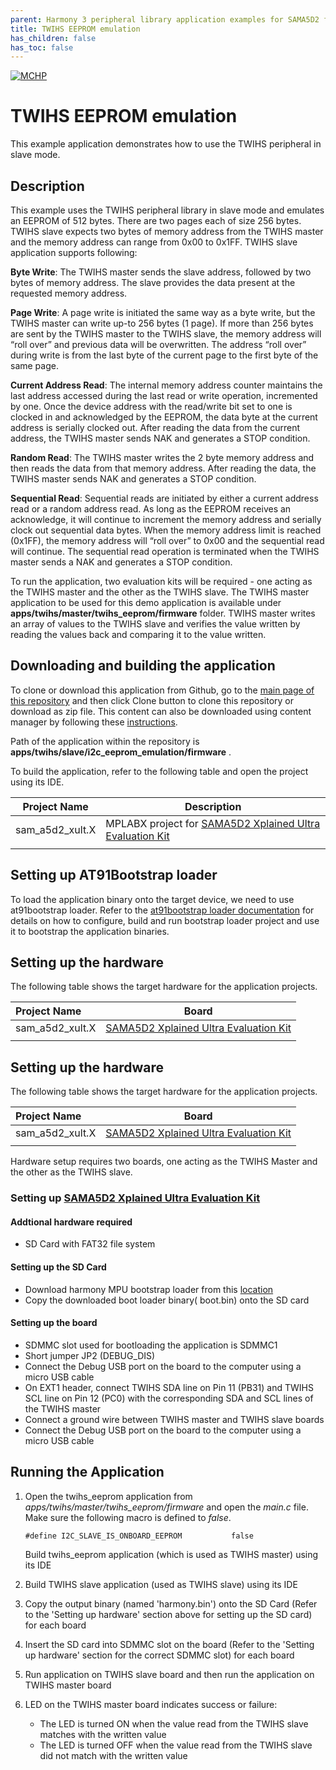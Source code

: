 ```yaml
---
parent: Harmony 3 peripheral library application examples for SAMA5D2 family
title: TWIHS EEPROM emulation
has_children: false
has_toc: false
---
```


[![MCHP](https://www.microchip.com/ResourcePackages/Microchip/assets/dist/images/logo.png)](https://www.microchip.com)

# TWIHS EEPROM emulation

This example application demonstrates how to use the TWIHS peripheral in slave mode.

## Description

This example uses the TWIHS peripheral library in slave mode and emulates an EEPROM of 512 bytes. There are two pages each of size 256 bytes. TWIHS slave expects two bytes of memory address from the TWIHS master and the memory address can range from 0x00 to 0x1FF.
TWIHS slave application supports following:

**Byte Write**: The TWIHS master sends the slave address, followed by two bytes of memory address. The slave provides the data present at the requested memory address.

**Page Write**: A page write is initiated the same way as a byte write, but the TWIHS master can write up-to 256 bytes (1 page). If more than 256 bytes are sent by the TWIHS master to the TWIHS slave, the memory address will “roll over” and previous data will be overwritten. The address “roll over” during write is from the last byte of the current page to the first byte of the same page.

**Current Address Read**: The internal memory address counter maintains the last address accessed during the last read or write operation, incremented by one. Once the device address with the read/write bit set to one is clocked in and acknowledged by the EEPROM, the data byte at the current address is serially clocked out. After reading the data from the current address, the TWIHS master sends NAK and generates a STOP condition.

**Random Read**: The TWIHS master writes the 2 byte memory address and then reads the data from that memory address. After reading the data, the TWIHS master sends NAK and generates a STOP condition.

**Sequential Read**: Sequential reads are initiated by either a current address read or a random address read. As long as the EEPROM receives an acknowledge, it will continue to increment the memory address and serially clock out sequential data bytes. When the memory address limit is reached (0x1FF), the memory address will “roll over” to 0x00 and the sequential read will continue. The sequential read operation is terminated when the TWIHS master sends a NAK and generates a STOP condition.

To run the application, two evaluation kits will be required - one acting as the TWIHS master and the other as the TWIHS slave. The TWIHS master application to be used for this demo application is available under **apps/twihs/master/twihs_eeprom/firmware** folder. TWIHS master writes an array of values to the TWIHS slave and verifies the value written by reading the values back and comparing it to the value written.

## Downloading and building the application

To clone or download this application from Github, go to the [main page of this repository](https://github.com/Microchip-MPLAB-Harmony/csp_apps_sam_a5d2) and then click Clone button to clone this repository or download as zip file.
This content can also be downloaded using content manager by following these [instructions](https://github.com/Microchip-MPLAB-Harmony/contentmanager/wiki).

Path of the application within the repository is **apps/twihs/slave/i2c_eeprom_emulation/firmware** .

To build the application, refer to the following table and open the project using its IDE.

| Project Name      | Description                                    |
| ----------------- | ---------------------------------------------- |
| sam_a5d2_xult.X | MPLABX project for [SAMA5D2 Xplained Ultra Evaluation Kit](https://www.microchip.com/DevelopmentTools/ProductDetails/ATSAMA5D2C-XULT) |
|||

## Setting up AT91Bootstrap loader

To load the application binary onto the target device, we need to use at91bootstrap loader. Refer to the [at91bootstrap loader documentation](../../../docs/readme_bootstrap.md) for details on how to configure, build and run bootstrap loader project and use it to bootstrap the application binaries.

## Setting up the hardware

The following table shows the target hardware for the application projects.

| Project Name| Board|
|:---------|:---------:|
| sam_a5d2_xult.X | [SAMA5D2 Xplained Ultra Evaluation Kit](https://www.microchip.com/DevelopmentTools/ProductDetails/ATSAMA5D2C-XULT) |
|||

## Setting up the hardware

The following table shows the target hardware for the application projects.

| Project Name| Board|
|:---------|:---------:|
| sam_a5d2_xult.X | [SAMA5D2 Xplained Ultra Evaluation Kit](https://www.microchip.com/DevelopmentTools/ProductDetails/ATSAMA5D2C-XULT) |
|||

Hardware setup requires two boards, one acting as the TWIHS Master and the other as the TWIHS slave.

### Setting up [SAMA5D2 Xplained Ultra Evaluation Kit](https://www.microchip.com/DevelopmentTools/ProductDetails/ATSAMA5D2C-XULT)

#### Addtional hardware required

- SD Card with FAT32 file system

#### Setting up the SD Card

- Download harmony MPU bootstrap loader from this [location](firmware/at91bootstrap_sam_a5d2_xult.X/binaries/boot.bin)
- Copy the downloaded boot loader binary( boot.bin) onto the SD card

#### Setting up the board

- SDMMC slot used for bootloading the application is SDMMC1
- Short jumper JP2 (DEBUG_DIS)
- Connect the Debug USB port on the board to the computer using a micro USB cable
- On EXT1 header, connect TWIHS SDA line on Pin 11 (PB31) and TWIHS SCL line on Pin 12 (PC0) with the corresponding SDA and SCL lines of the TWIHS master
- Connect a ground wire between TWIHS master and TWIHS slave boards
- Connect the Debug USB port on the board to the computer using a micro USB cable

## Running the Application

1. Open the twihs_eeprom application from *apps/twihs/master/twihs_eeprom/firmware* and open the *main.c* file. Make sure the following macro is defined to *false*.
   ```
   #define I2C_SLAVE_IS_ONBOARD_EEPROM           false
   ```

   Build twihs_eeprom application (which is used as TWIHS master) using its IDE

2. Build TWIHS slave application (used as TWIHS slave) using its IDE
3. Copy the output binary (named 'harmony.bin') onto the SD Card (Refer to the 'Setting up hardware' section above for setting up the SD card) for each board
4. Insert the SD card into SDMMC slot on the board (Refer to the 'Setting up hardware' section for the correct SDMMC slot) for each board
5. Run application on TWIHS slave board and then run the application on TWIHS master board
6. LED on the TWIHS master board indicates success or failure:

    - The LED is turned ON when the value read from the TWIHS slave matches with the written value
    - The LED is turned OFF when the value read from the TWIHS slave did not match with the written value
